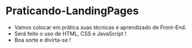 # Praticando-LandingPages
 * Vamos colocar em prática suas técnicas e aprendizado de Front-End.
 * Será feito o uso de HTML, CSS e JavaScript ! 
 * Boa sorte e divirta-se !